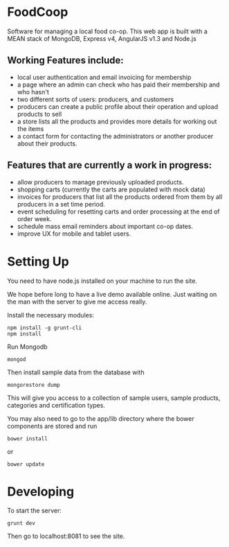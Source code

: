 FoodCoop
========

Software for managing a local food co-op. This web app is built with a MEAN stack of MongoDB, Express v4, AngularJS v1.3 and Node.js


Working Features include:
-------------------------

* local user authentication and email invoicing for membership
* a page where an admin can check who has paid their membership and who hasn't
* two different sorts of users: producers, and customers
* producers can create a public profile about their operation and upload products to sell
* a store lists all the products and provides more details for working out the items
* a contact form for contacting the administrators or another producer about their products.

Features that are currently a work in progress:
-----------------------------------------------

* allow producers to manage previously uploaded products.
* shopping carts (currently the carts are populated with mock data)
* invoices for producers that list all the products ordered from them by all producers in a set time period.
* event scheduling for resetting carts and order processing at the end of order week.
* schedule mass email reminders about important co-op dates.
* improve UX for mobile and tablet users.


Setting Up
==========
You need to have node.js installed on your machine to run the site.

We hope before long to have a live demo available online. Just waiting on the man with the server to give me access really.

Install the necessary modules:

    npm install -g grunt-cli
    npm install

Run Mongodb

    mongod

Then install sample data from the database with

    mongorestore dump

This will give you access to a collection of sample users, sample products, categories and certification types.

You may also need to go to the app/lib directory where the bower components are stored and run

	bower install
or 

	bower update


Developing
==========

To start the server:

    grunt dev

Then go to localhost:8081 to see the site.